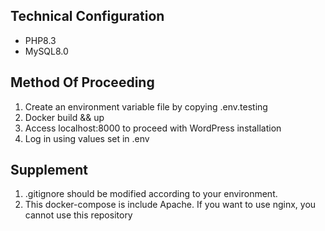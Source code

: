 ## Technical Configuration
- PHP8.3
- MySQL8.0

## Method Of Proceeding
1. Create an environment variable file by copying .env.testing
2. Docker build && up
3. Access localhost:8000 to proceed with WordPress installation
4. Log in using values set in .env

## Supplement
1. .gitignore should be modified according to your environment.
2. This docker-compose is include Apache. If you want to use nginx, you cannot use this repository